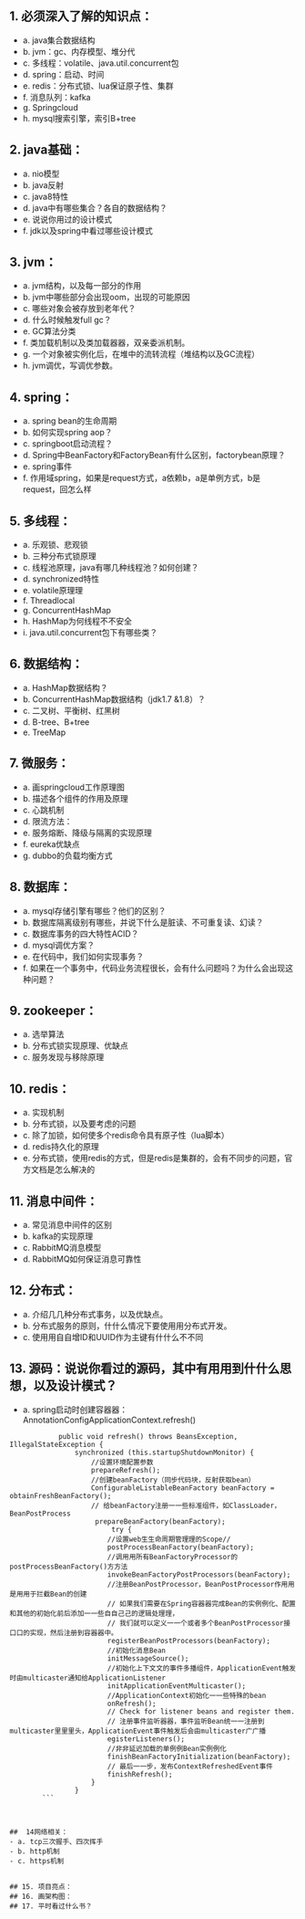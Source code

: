 ## 1. 必须深入了解的知识点：
- a. java集合数据结构 
- b. jvm：gc、内存模型、堆分代 
- c. 多线程：volatile、java.util.concurrent包 
- d. spring：启动、时间 
- e. redis：分布式锁、lua保证原子性、集群
- f. 消息队列：kafka 
- g. Springcloud 
- h. mysql搜索引擎，索引B+tree 

  
## 2. java基础：
- a. nio模型 
- b. java反射 
- c. java8特性
- d. java中有哪些集合？各自的数据结构？ 
- e. 说说你用过的设计模式 
- f. jdk以及spring中看过哪些设计模式 


## 3. jvm： 
- a. jvm结构，以及每一部分的作用 
- b. jvm中哪些部分会出现oom，出现的可能原因 
- c. 哪些对象会被存放到老年代？ 
- d. 什么时候触发full gc？ 
- e. GC算法分类 
- f. 类加载机制以及类加载器器，双亲委派机制。 
- g. 一个对象被实例化后，在堆中的流转流程（堆结构以及GC流程） 
- h. jvm调优，写调优参数。 

## 4. spring：
- a. spring bean的生命周期 
- b. 如何实现spring aop？ 
- c. springboot启动流程？ 
- d. Spring中BeanFactory和FactoryBean有什么区别，factorybean原理？ 
- e. spring事件 
- f. 作用域spring，如果是request方式，a依赖b，a是单例方式，b是request，回怎么样 

## 5. 多线程： 
- a. 乐观锁、悲观锁
- b. 三种分布式锁原理
- c. 线程池原理，java有哪几种线程池？如何创建？ 
- d. synchronized特性 
- e. volatile原理理 
- f. Threadlocal 
- g. ConcurrentHashMap 
- h. HashMap为何线程不不安全 
- i. java.util.concurrent包下有哪些类？ 

## 6. 数据结构： 
- a. HashMap数据结构？
- b. ConcurrentHashMap数据结构（jdk1.7 &1.8）？
- c. 二叉树、平衡树、红黑树 
- d. B-tree、B+tree
- e. TreeMap 
	
## 7. 微服务： 
- a. 画springcloud工作原理图 
- b. 描述各个组件的作用及原理 
- c. 心跳机制 
- d. 限流方法： 
- e. 服务熔断、降级与隔离的实现原理
- f. eureka优缺点 
- g. dubbo的负载均衡方式 

## 8. 数据库： 
- a. mysql存储引擎有哪些？他们的区别？ 
- b. 数据库隔离级别有哪些，并说下什么是脏读、不可重复读、幻读？
- c. 数据库事务的四大特性ACID？
- d. mysql调优方案？ 
- e. 在代码中，我们如何实现事务？ 
- f. 如果在一个事务中，代码业务流程很长，会有什么问题吗？为什么会出现这种问题？ 

## 9. zookeeper： 
- a. 选举算法
- b. 分布式锁实现原理、优缺点
- c. 服务发现与移除原理
	
## 10. redis：
- a. 实现机制 
- b. 分布式锁，以及要考虑的问题 
- c. 除了加锁，如何使多个redis命令具有原子性（lua脚本） 
- d. redis持久化的原理 
- e. 分布式锁，使用redis的方式，但是redis是集群的，会有不同步的问题，官方文档是怎么解决的 
	
## 11. 消息中间件：
- a. 常见消息中间件的区别 
- b. kafka的实现原理
- c. RabbitMQ消息模型 
- d. RabbitMQ如何保证消息可靠性 
	
## 12. 分布式： 
- a. 介绍⼏几种分布式事务，以及优缺点。 
- b. 分布式服务的原则，什什么情况下要使⽤用分布式开发。 
- c. 使⽤用⾃自增ID和UUID作为主键有什什么不不同 
	
## 13. 源码：说说你看过的源码，其中有⽤用到什什么思想，以及设计模式？
- a. spring启动时创建容器器：AnnotationConfigApplicationContext.refresh() 
		
```
		    public void refresh() throws BeansException, IllegalStateException {
		        synchronized (this.startupShutdownMonitor) {
		            //设置环境配置参数
		            prepareRefresh();
		            //创建beanFactory（同步代码块，反射获取bean）
		            ConfigurableListableBeanFactory beanFactory = obtainFreshBeanFactory();
		            // 给beanFactory注册⼀一些标准组件，如ClassLoader，BeanPostProcess
		             prepareBeanFactory(beanFactory);
		                 try {
		                //设置web⽣生命周期管理理的Scope//
		                postProcessBeanFactory(beanFactory);
		                //调⽤用所有BeanFactoryProcessor的postProcessBeanFactory()⽅方法
		                invokeBeanFactoryPostProcessors(beanFactory);
		                //注册BeanPostProcessor，BeanPostProcessor作⽤用是⽤用于拦截Bean的创建
		                // 如果我们需要在Spring容器器完成Bean的实例例化、配置和其他的初始化前后添加⼀一些⾃自⼰己的逻辑处理理，
		                // 我们就可以定义⼀一个或者多个BeanPostProcessor接⼝口的实现，然后注册到容器器中。
		                registerBeanPostProcessors(beanFactory);
		                //初始化消息Bean
		                initMessageSource();
		                //初始化上下⽂文的事件多播组件，ApplicationEvent触发时由multicaster通知给ApplicationListener
		                initApplicationEventMulticaster();
		                //ApplicationContext初始化⼀一些特殊的bean
		                onRefresh();
		                // Check for listener beans and register them.
		                // 注册事件监听器器，事件监听Bean统⼀一注册到multicaster⾥里里头，ApplicationEvent事件触发后会由multicaster⼴广播
		                egisterListeners();
		                //⾮非延迟加载的单例例Bean实例例化
		                finishBeanFactoryInitialization(beanFactory);
		                // 最后⼀一步，发布ContextRefreshedEvent事件
		                finishRefresh();
		            }
		        }
		```



##  14网络相关：
- a. tcp三次握手、四次挥手 
- b. http机制 
- c. https机制 


## 15. 项目亮点：
## 16. 画架构图： 
## 17. 平时看过什么书？